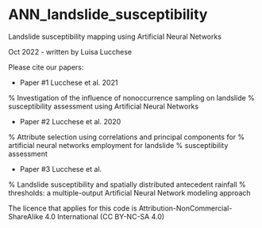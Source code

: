# ANN_landslide_susceptibility

Landslide susceptibility mapping using Artificial Neural Networks

Oct 2022 - written by Luisa Lucchese

Please cite our papers:

- Paper #1
Lucchese et al. 2021

% Investigation of the influence of nonoccurrence sampling on landslide
% susceptibility assessment using Artificial Neural Networks

- Paper #2
 Lucchese et al. 2020

% Attribute selection using correlations and principal components for
% artificial neural networks employment for landslide 
% susceptibility assessment

- Paper #3
 Lucchese et al.

% Landslide susceptibility and spatially distributed antecedent rainfall 
% thresholds: a multiple-output Artificial Neural Network modeling approach


The licence that applies for this code is 
Attribution-NonCommercial-ShareAlike 4.0 International (CC BY-NC-SA 4.0)
